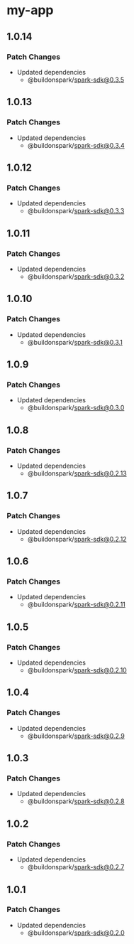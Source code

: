 # my-app

## 1.0.14

### Patch Changes

- Updated dependencies
  - @buildonspark/spark-sdk@0.3.5

## 1.0.13

### Patch Changes

- Updated dependencies
  - @buildonspark/spark-sdk@0.3.4

## 1.0.12

### Patch Changes

- Updated dependencies
  - @buildonspark/spark-sdk@0.3.3

## 1.0.11

### Patch Changes

- Updated dependencies
  - @buildonspark/spark-sdk@0.3.2

## 1.0.10

### Patch Changes

- Updated dependencies
  - @buildonspark/spark-sdk@0.3.1

## 1.0.9

### Patch Changes

- Updated dependencies
  - @buildonspark/spark-sdk@0.3.0

## 1.0.8

### Patch Changes

- Updated dependencies
  - @buildonspark/spark-sdk@0.2.13

## 1.0.7

### Patch Changes

- Updated dependencies
  - @buildonspark/spark-sdk@0.2.12

## 1.0.6

### Patch Changes

- Updated dependencies
  - @buildonspark/spark-sdk@0.2.11

## 1.0.5

### Patch Changes

- Updated dependencies
  - @buildonspark/spark-sdk@0.2.10

## 1.0.4

### Patch Changes

- Updated dependencies
  - @buildonspark/spark-sdk@0.2.9

## 1.0.3

### Patch Changes

- Updated dependencies
  - @buildonspark/spark-sdk@0.2.8

## 1.0.2

### Patch Changes

- Updated dependencies
  - @buildonspark/spark-sdk@0.2.7

## 1.0.1

### Patch Changes

- Updated dependencies
  - @buildonspark/spark-sdk@0.2.0
